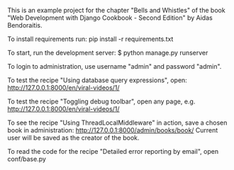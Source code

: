 This is an example project for the chapter "Bells and Whistles" of the book "Web Development with Django Cookbook - Second Edition" by Aidas Bendoraitis.


To install requirements run:
pip install -r requirements.txt

To start, run the development server:
$ python manage.py runserver

To login to administration, use username "admin" and password "admin".

To test the recipe "Using database query expressions", open:
http://127.0.0.1:8000/en/viral-videos/1/

To test the recipe "Toggling debug toolbar", open any page, e.g.
http://127.0.0.1:8000/en/viral-videos/1/

To see the recipe "Using ThreadLocalMiddleware" in action, save a chosen book in administration:
http://127.0.0.1:8000/admin/books/book/
Current user will be saved as the creator of the book.

To read the code for the recipe "Detailed error reporting by email", open conf/base.py
